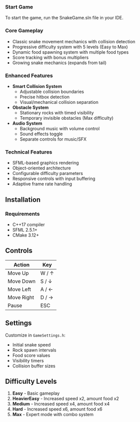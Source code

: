 ### Start Game
To start the game, run the SnakeGame.sln file in your IDE.

### Core Gameplay
- Classic snake movement mechanics with collision detection
- Progressive difficulty system with 5 levels (Easy to Max)
- Dynamic food spawning system with multiple food types
- Score tracking with bonus multipliers
- Growing snake mechanics (expands from tail)

### Enhanced Features
- **Smart Collision System**
  - Adjustable collision boundaries
  - Precise hitbox detection
  - Visual/mechanical collision separation
- **Obstacle System**
  - Stationary rocks with timed visibility
  - Temporary invisible obstacles (Max difficulty)
- **Audio System**
  - Background music with volume control
  - Sound effects toggle
  - Separate controls for music/SFX

### Technical Features
- SFML-based graphics rendering
- Object-oriented architecture
- Configurable difficulty parameters
- Responsive controls with input buffering
- Adaptive frame rate handling

## Installation

### Requirements
- C++17 compiler
- SFML 2.5.1+
- CMake 3.12+

## Controls
| Action          | Key           |
|-----------------|---------------|
| Move Up         | W / ↑         |
| Move Down       | S / ↓         |
| Move Left       | A / ←         |
| Move Right      | D / →         |
| Pause           | ESC           |

## Settings
Customize in `GameSettings.h`:
- Initial snake speed
- Rock spawn intervals
- Food score values
- Visibility timers
- Collision buffer sizes

## Difficulty Levels
1. **Easy** - Basic gameplay
2. **HeavierEasy** - Increased speed x2, amount food x2
3. **Medium** - Increased speed x4, amount food x4
4. **Hard** - Increased speed x6, amount food x6
5. **Max** - Expert mode with combo system
